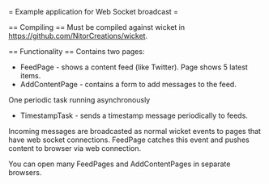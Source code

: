 = Example application for Web Socket broadcast =

== Compiling ==
Must be compiled against wicket in https://github.com/NitorCreations/wicket.

== Functionality ==
Contains two pages:
- FeedPage - shows a content feed (like Twitter). Page shows 5 latest items.
- AddContentPage - contains a form to add messages to the feed.

One periodic task running asynchronously
- TimestampTask - sends a timestamp message periodically to feeds.

Incoming messages are broadcasted as normal wicket events to pages that have web socket connections. 
FeedPage catches this event and pushes content to browser via web connection.

You can open many FeedPages and AddContentPages in separate browsers.   